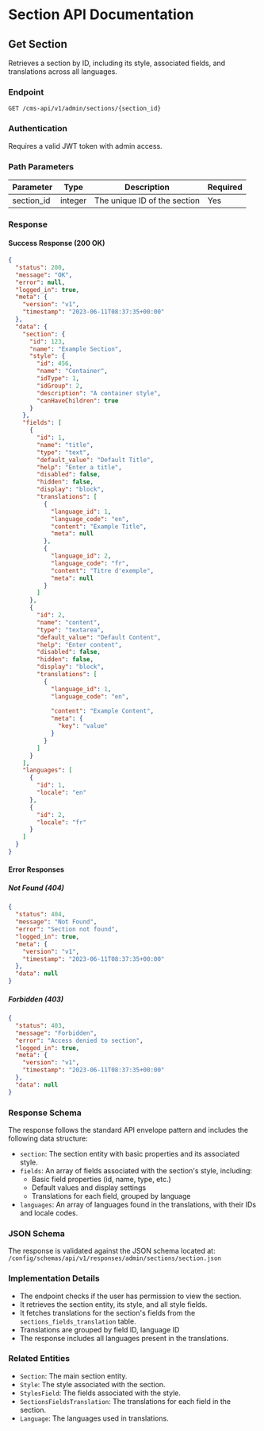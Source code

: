 # Section API Documentation

## Get Section

Retrieves a section by ID, including its style, associated fields, and translations across all languages.

### Endpoint

```
GET /cms-api/v1/admin/sections/{section_id}
```

### Authentication

Requires a valid JWT token with admin access.

### Path Parameters

| Parameter   | Type    | Description                   | Required |
|-------------|---------|-------------------------------|----------|
| section_id  | integer | The unique ID of the section  | Yes      |

### Response

#### Success Response (200 OK)

```json
{
  "status": 200,
  "message": "OK",
  "error": null,
  "logged_in": true,
  "meta": {
    "version": "v1",
    "timestamp": "2023-06-11T08:37:35+00:00"
  },
  "data": {
    "section": {
      "id": 123,
      "name": "Example Section",
      "style": {
        "id": 456,
        "name": "Container",
        "idType": 1,
        "idGroup": 2,
        "description": "A container style",
        "canHaveChildren": true
      }
    },
    "fields": [
      {
        "id": 1,
        "name": "title",
        "type": "text",
        "default_value": "Default Title",
        "help": "Enter a title",
        "disabled": false,
        "hidden": false,
        "display": "block",
        "translations": [
          {
            "language_id": 1,
            "language_code": "en",
            "content": "Example Title",
            "meta": null
          },
          {
            "language_id": 2,
            "language_code": "fr",
            "content": "Titre d'exemple",
            "meta": null
          }
        ]
      },
      {
        "id": 2,
        "name": "content",
        "type": "textarea",
        "default_value": "Default Content",
        "help": "Enter content",
        "disabled": false,
        "hidden": false,
        "display": "block",
        "translations": [
          {
            "language_id": 1,
            "language_code": "en",
            
            "content": "Example Content",
            "meta": {
              "key": "value"
            }
          }
        ]
      }
    ],
    "languages": [
      {
        "id": 1,
        "locale": "en"
      },
      {
        "id": 2,
        "locale": "fr"
      }
    ]
  }
}
```

#### Error Responses

##### Not Found (404)

```json
{
  "status": 404,
  "message": "Not Found",
  "error": "Section not found",
  "logged_in": true,
  "meta": {
    "version": "v1",
    "timestamp": "2023-06-11T08:37:35+00:00"
  },
  "data": null
}
```

##### Forbidden (403)

```json
{
  "status": 403,
  "message": "Forbidden",
  "error": "Access denied to section",
  "logged_in": true,
  "meta": {
    "version": "v1",
    "timestamp": "2023-06-11T08:37:35+00:00"
  },
  "data": null
}
```

### Response Schema

The response follows the standard API envelope pattern and includes the following data structure:

- `section`: The section entity with basic properties and its associated style.
- `fields`: An array of fields associated with the section's style, including:
  - Basic field properties (id, name, type, etc.)
  - Default values and display settings
  - Translations for each field, grouped by language
- `languages`: An array of languages found in the translations, with their IDs and locale codes.

### JSON Schema

The response is validated against the JSON schema located at:
`/config/schemas/api/v1/responses/admin/sections/section.json`

### Implementation Details

- The endpoint checks if the user has permission to view the section.
- It retrieves the section entity, its style, and all style fields.
- It fetches translations for the section's fields from the `sections_fields_translation` table.
- Translations are grouped by field ID, language ID
- The response includes all languages present in the translations.

### Related Entities

- `Section`: The main section entity.
- `Style`: The style associated with the section.
- `StylesField`: The fields associated with the style.
- `SectionsFieldsTranslation`: The translations for each field in the section.
- `Language`: The languages used in translations.
